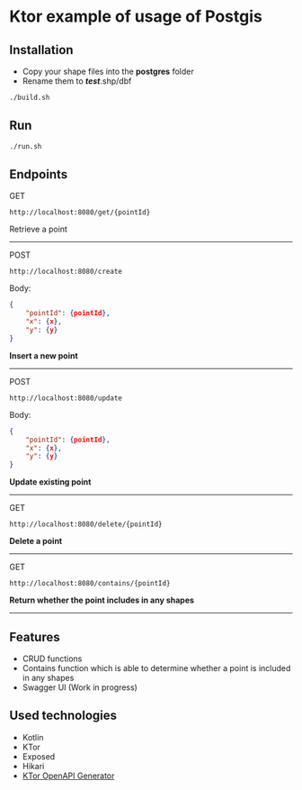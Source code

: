 # Ktor example of usage of Postgis

## Installation

- Copy your shape files into the **postgres** folder
- Rename them to ***test***.shp/dbf

```bash
./build.sh
```

## Run

```bash
./run.sh
```

## Endpoints

GET
```curl
http://localhost:8080/get/{pointId}
```
Retrieve a point

---

POST
```curl
http://localhost:8080/create
```
Body:
```json
{
	"pointId": {pointId},
	"x": {x},
	"y": {y}
}
```

**Insert a new point**

---

POST
```curl
http://localhost:8080/update
```
Body:
```json
{
	"pointId": {pointId},
	"x": {x},
	"y": {y}
}
```

**Update existing point**

---

GET
```curl
http://localhost:8080/delete/{pointId}
```
**Delete a point**

---

GET
```curl
http://localhost:8080/contains/{pointId}
```

**Return whether the point includes in any shapes**

---

## Features

- CRUD functions
- Contains function which is able to determine whether a point is included in any shapes
- Swagger UI (Work in progress)

## Used technologies

- Kotlin
- KTor
- Exposed
- Hikari
- [KTor OpenAPI Generator](https://github.com/papsign/Ktor-OpenAPI-Generator)

